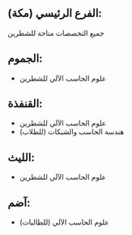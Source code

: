 

## الفرع الرئيسي (مكة):
جميع التخصصات متاحة للشطرين

## الجموم:
- علوم الحاسب الآلي للشطرين

## القنفذة:
- علوم الحاسب الآلي للشطرين
- هندسة الحاسب والشبكات (للطلاب)

## الليث:
- علوم الحاسب الآلي للشطرين

## آضم:
- علوم الحاسب الآلي (للطالبات)
